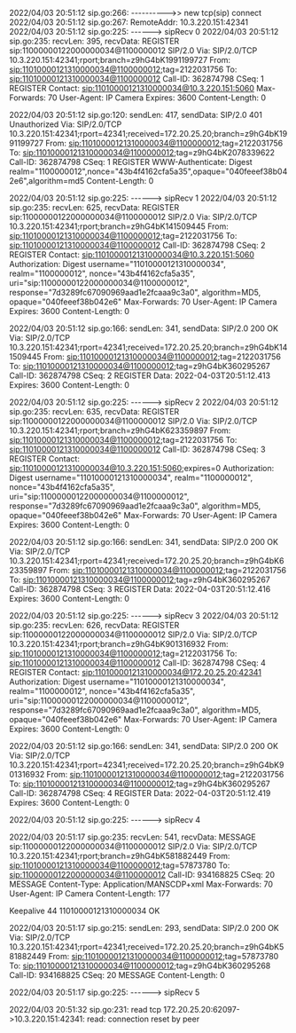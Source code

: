 2022/04/03 20:51:12 sip.go:266: ---------->> new tcp(sip) connect
2022/04/03 20:51:12 sip.go:267: RemoteAddr: 10.3.220.151:42341
2022/04/03 20:51:12 sip.go:225: ------> sipRecv 0
2022/04/03 20:51:12 sip.go:235: recvLen: 395, recvData: REGISTER sip:11000000122000000034@1100000012 SIP/2.0
Via: SIP/2.0/TCP 10.3.220.151:42341;rport;branch=z9hG4bK1991199727
From: <sip:11010000121310000034@1100000012>;tag=2122031756
To: <sip:11010000121310000034@1100000012>
Call-ID: 362874798
CSeq: 1 REGISTER
Contact: <sip:11010000121310000034@10.3.220.151:5060>
Max-Forwards: 70
User-Agent: IP Camera
Expires: 3600
Content-Length: 0


2022/04/03 20:51:12 sip.go:120: sendLen: 417, sendData: SIP/2.0 401 Unauthorized
Via: SIP/2.0/TCP 10.3.220.151:42341;rport=42341;received=172.20.25.20;branch=z9hG4bK1991199727
From: <sip:11010000121310000034@1100000012>;tag=2122031756
To: <sip:11010000121310000034@1100000012>;tag=z9hG4bK2078339622
Call-ID: 362874798
CSeq: 1 REGISTER
WWW-Authenticate: Digest realm="1100000012",nonce="43b4f4162cfa5a35",opaque="040feeef38b042e6",algorithm=md5
Content-Length:  0

2022/04/03 20:51:12 sip.go:225: ------> sipRecv 1
2022/04/03 20:51:12 sip.go:235: recvLen: 625, recvData: REGISTER sip:11000000122000000034@1100000012 SIP/2.0
Via: SIP/2.0/TCP 10.3.220.151:42341;rport;branch=z9hG4bK141509445
From: <sip:11010000121310000034@1100000012>;tag=2122031756
To: <sip:11010000121310000034@1100000012>
Call-ID: 362874798
CSeq: 2 REGISTER
Contact: <sip:11010000121310000034@10.3.220.151:5060>
Authorization: Digest username="11010000121310000034", realm="1100000012", nonce="43b4f4162cfa5a35", uri="sip:11000000122000000034@1100000012", response="7d3289fc67090969aad1e2fcaaa9c3a0", algorithm=MD5, opaque="040feeef38b042e6"
Max-Forwards: 70
User-Agent: IP Camera
Expires: 3600
Content-Length: 0


2022/04/03 20:51:12 sip.go:166: sendLen: 341, sendData: SIP/2.0 200 OK
Via: SIP/2.0/TCP 10.3.220.151:42341;rport=42341;received=172.20.25.20;branch=z9hG4bK141509445
From: <sip:11010000121310000034@1100000012>;tag=2122031756
To: <sip:11010000121310000034@1100000012>;tag=z9hG4bK360295267
Call-ID: 362874798
CSeq: 2 REGISTER
Data: 2022-04-03T20:51:12.413
Expires: 3600
Content-Length:  0

2022/04/03 20:51:12 sip.go:225: ------> sipRecv 2
2022/04/03 20:51:12 sip.go:235: recvLen: 635, recvData: REGISTER sip:11000000122000000034@1100000012 SIP/2.0
Via: SIP/2.0/TCP 10.3.220.151:42341;rport;branch=z9hG4bK623359897
From: <sip:11010000121310000034@1100000012>;tag=2122031756
To: <sip:11010000121310000034@1100000012>
Call-ID: 362874798
CSeq: 3 REGISTER
Contact: <sip:11010000121310000034@10.3.220.151:5060>;expires=0
Authorization: Digest username="11010000121310000034", realm="1100000012", nonce="43b4f4162cfa5a35", uri="sip:11000000122000000034@1100000012", response="7d3289fc67090969aad1e2fcaaa9c3a0", algorithm=MD5, opaque="040feeef38b042e6"
Max-Forwards: 70
User-Agent: IP Camera
Expires: 3600
Content-Length: 0


2022/04/03 20:51:12 sip.go:166: sendLen: 341, sendData: SIP/2.0 200 OK
Via: SIP/2.0/TCP 10.3.220.151:42341;rport=42341;received=172.20.25.20;branch=z9hG4bK623359897
From: <sip:11010000121310000034@1100000012>;tag=2122031756
To: <sip:11010000121310000034@1100000012>;tag=z9hG4bK360295267
Call-ID: 362874798
CSeq: 3 REGISTER
Data: 2022-04-03T20:51:12.416
Expires: 3600
Content-Length:  0

2022/04/03 20:51:12 sip.go:225: ------> sipRecv 3
2022/04/03 20:51:12 sip.go:235: recvLen: 626, recvData: REGISTER sip:11000000122000000034@1100000012 SIP/2.0
Via: SIP/2.0/TCP 10.3.220.151:42341;rport;branch=z9hG4bK901316932
From: <sip:11010000121310000034@1100000012>;tag=2122031756
To: <sip:11010000121310000034@1100000012>
Call-ID: 362874798
CSeq: 4 REGISTER
Contact: <sip:11010000121310000034@172.20.25.20:42341>
Authorization: Digest username="11010000121310000034", realm="1100000012", nonce="43b4f4162cfa5a35", uri="sip:11000000122000000034@1100000012", response="7d3289fc67090969aad1e2fcaaa9c3a0", algorithm=MD5, opaque="040feeef38b042e6"
Max-Forwards: 70
User-Agent: IP Camera
Expires: 3600
Content-Length: 0


2022/04/03 20:51:12 sip.go:166: sendLen: 341, sendData: SIP/2.0 200 OK
Via: SIP/2.0/TCP 10.3.220.151:42341;rport=42341;received=172.20.25.20;branch=z9hG4bK901316932
From: <sip:11010000121310000034@1100000012>;tag=2122031756
To: <sip:11010000121310000034@1100000012>;tag=z9hG4bK360295267
Call-ID: 362874798
CSeq: 4 REGISTER
Data: 2022-04-03T20:51:12.419
Expires: 3600
Content-Length:  0

2022/04/03 20:51:12 sip.go:225: ------> sipRecv 4


2022/04/03 20:51:17 sip.go:235: recvLen: 541, recvData: MESSAGE sip:11000000122000000034@1100000012 SIP/2.0
Via: SIP/2.0/TCP 10.3.220.151:42341;rport;branch=z9hG4bK581882449
From: <sip:11010000121310000034@1100000012>;tag=57873780
To: <sip:11000000122000000034@1100000012>
Call-ID: 934168825
CSeq: 20 MESSAGE
Content-Type: Application/MANSCDP+xml
Max-Forwards: 70
User-Agent: IP Camera
Content-Length:   177

<?xml version="1.0" encoding="GB2312"?>
<Notify>
<CmdType>Keepalive</CmdType>
<SN>44</SN>
<DeviceID>11010000121310000034</DeviceID>
<Status>OK</Status>
<Info>
</Info>
</Notify>

2022/04/03 20:51:17 sip.go:215: sendLen: 293, sendData: SIP/2.0 200 OK
Via: SIP/2.0/TCP 10.3.220.151:42341;rport=42341;received=172.20.25.20;branch=z9hG4bK581882449
From: <sip:11010000121310000034@1100000012>;tag=57873780
To: <sip:11010000121310000034@1100000012>;tag=z9hG4bK360295268
Call-ID: 934168825
CSeq: 20 MESSAGE
Content-Length:  0

2022/04/03 20:51:17 sip.go:225: ------> sipRecv 5


2022/04/03 20:51:32 sip.go:231: read tcp 172.20.25.20:62097->10.3.220.151:42341: read: connection reset by peer
